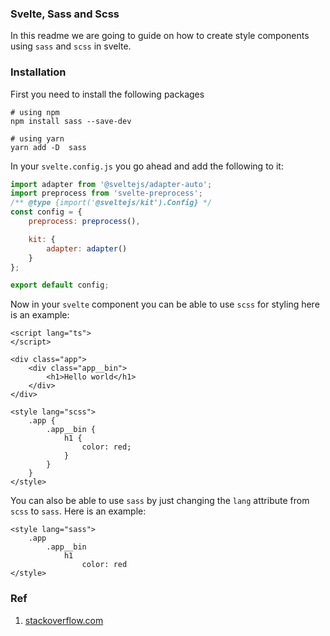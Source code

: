### Svelte, Sass and Scss

In this readme we are going to guide on how to create style components using `sass` and `scss` in svelte.

### Installation

First you need to install the following packages

```shell
# using npm
npm install sass --save-dev

# using yarn
yarn add -D  sass
```

In your `svelte.config.js` you go ahead and add the following to it:

```js
import adapter from '@sveltejs/adapter-auto';
import preprocess from 'svelte-preprocess';
/** @type {import('@sveltejs/kit').Config} */
const config = {
	preprocess: preprocess(),

	kit: {
		adapter: adapter()
	}
};

export default config;
```

Now in your `svelte` component you can be able to use `scss` for styling here is an example:

```svelte
<script lang="ts">
</script>

<div class="app">
	<div class="app__bin">
		<h1>Hello world</h1>
	</div>
</div>

<style lang="scss">
	.app {
		.app__bin {
			h1 {
				color: red;
			}
		}
	}
</style>
```

You can also be able to use `sass` by just changing the `lang` attribute from `scss` to `sass`. Here is an example:

```svelte
<style lang="sass">
	.app 
		.app__bin
			h1
				color: red
</style>
```

### Ref

1. [stackoverflow.com](https://stackoverflow.com/questions/61140275/how-to-use-scss-in-use-svelte-3)
